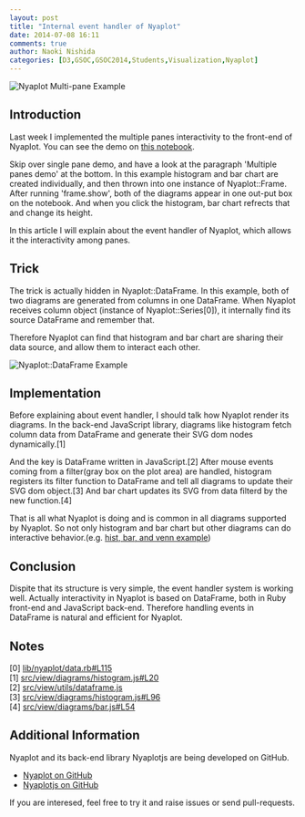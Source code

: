 ```yaml
---
layout: post
title: "Internal event handler of Nyaplot"
date: 2014-07-08 16:11
comments: true
author: Naoki Nishida
categories: [D3,GSOC,GSOC2014,Students,Visualization,Nyaplot]
---
```


![Nyaplot Multi-pane Example](https://dl.dropboxusercontent.com/u/47978121/gsoc/multiple_panes.png)

## Introduction

Last week I implemented the multiple panes interactivity to the front-end of Nyaplot. You can see the demo on [this notebook](http://nbviewer.ipython.org/github/domitry/Nyaplot/blob/master/examples/notebook/Introduction.ipynb).

Skip over single pane demo, and have a look at the paragraph 'Multiple panes demo' at the bottom. In this example histogram and bar chart are created individually, and then thrown into one instance of Nyaplot::Frame. After running 'frame.show', both of the diagrams appear in one out-put box on the notebook. And when you click the histogram, bar chart refrects that and change its height.

In this article I will explain about the event handler of Nyaplot, which allows it the interactivity among panes.

## Trick

The trick is actually hidden in Nyaplot::DataFrame. In this example, both of two diagrams are generated from columns in one DataFrame. 
When Nyaplot receives column object (instance of Nyaplot::Series[0]), it internally find its source DataFrame and remember that.

Therefore Nyaplot can find that histogram and bar chart are sharing their data source, and allow them to interact each other.

![Nyaplot::DataFrame Example](https://dl.dropboxusercontent.com/u/47978121/gsoc/table.png)

## Implementation

Before explaining about event handler, I should talk how Nyaplot render its diagrams.
In the back-end JavaScript library, diagrams like histogram fetch column data from DataFrame and generate their SVG dom nodes dynamically.[1]

And the key is DataFrame written in JavaScript.[2] After mouse events coming from a filter(gray box on the plot area) are handled, histogram registers its filter function to DataFrame and tell all diagrams to update their SVG dom object.[3]
And bar chart updates its SVG from data filterd by the new function.[4]

That is all what Nyaplot is doing and is common in all diagrams supported by Nyaplot. So not only histogram and bar chart but other diagrams can do interactive behavior.(e.g. [hist, bar, and venn example](http://www.domitry.com/gsoc/multi_pane2.html))

## Conclusion

Dispite that its structure is very simple, the event handler system is working well. Actually interactivity in Nyaplot is based on DataFrame, both in Ruby front-end and JavaScript back-end. Therefore handling events in DataFrame is natural and efficient for Nyaplot.

## Notes
[0] [lib/nyaplot/data.rb#L115](https://github.com/domitry/nyaplot/blob/master/lib/nyaplot/data.rb#L115)  
[1] [src/view/diagrams/histogram.js#L20](https://github.com/domitry/Nyaplotjs/blob/master/src/view/diagrams/histogram.js#L20)  
[2] [src/view/utils/dataframe.js](https://github.com/domitry/Nyaplotjs/blob/master/src/utils/dataframe.js)  
[3] [src/view/diagrams/histogram.js#L96](https://github.com/domitry/Nyaplotjs/blob/master/src/view/diagrams/histogram.js#L96)  
[4] [src/view/diagrams/bar.js#L54](https://github.com/domitry/Nyaplotjs/blob/master/src/view/diagrams/bar.js#L54)  

## Additional Information
Nyaplot and its back-end library Nyaplotjs are being developed on GitHub. 

+ [Nyaplot on GitHub](https://github.com/domitry/nyaplot)
+ [Nyaplotjs on GitHub](https://github.com/domitry/Nyaplotjs)

If you are interesed, feel free to try it and raise issues or send pull-requests.
